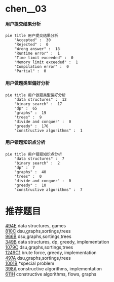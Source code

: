 # chen__03

<!-- tabs:start -->



#### **用户提交结果分析**

```mermaid
pie title 用户提交结果分析
    "Accepted" :  30
    "Rejected" :  0
    "Wrong answer" :  18
    "Runtime error" :  1
    "Time limit exceeded" :  0
    "Memory limit exceeded" :  1
    "Compilation error" :  0
    "Partial" :  0
```

#### **用户做题类型偏好分析**

```mermaid
pie title 用户做题类型偏好分析
    "data structures" :  12
    "binary search" :  17
    "dp" :  65
    "graphs" :  19
    "trees" :  9
    "divide and conquer" :  0
    "greedy" :  176
    "constructive algorithms" :  1
```
#### **用户错题知识点分析**

```mermaid
pie title 用户错题知识点分析
    "data structures" :  7
    "binary search" :  2
    "dp" :  7
    "graphs" :  40
    "trees" :  0
    "divide and conquer" :  0
    "greedy" :  10
    "constructive algorithms" :  7
```



<!-- tabs:end -->
# 推荐题目
[494E](https://codeforces.com/contest/494/problem/E)		data structures,
                        games		  
[810C](https://codeforces.com/contest/810/problem/C)		dsu,graphs,sortings,trees		  
[966B](https://codeforces.com/contest/966/problem/B)		dsu,graphs,sortings,trees		  
[349B](https://codeforces.com/contest/349/problem/B)		data structures,
                        dp,
                        greedy,
                        implementation		  
[1079C](https://codeforces.com/contest/1079/problem/C)		dsu,graphs,sortings,trees		  
[1249C1](https://codeforces.com/contest/1249C/problem/1)		brute force,
                        greedy,
                        implementation		  
[497A](https://codeforces.com/contest/497/problem/A)		dsu,graphs,sortings,trees		  
[1001B](https://codeforces.com/contest/1001/problem/B)		*special problem		  
[398A](https://codeforces.com/contest/398/problem/A)		constructive algorithms,
                        implementation		  
[611H](https://codeforces.com/contest/611/problem/H)		constructive algorithms,
                        flows,
                        graphs		  
